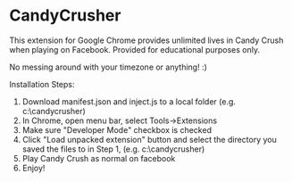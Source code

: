 CandyCrusher
============

This extension for Google Chrome provides unlimited lives in Candy Crush when playing on Facebook.
Provided for educational purposes only.

No messing around with your timezone or anything!  :)

Installation Steps:

1.  Download manifest.json and inject.js to a local folder (e.g. c:\candycrusher)
2.  In Chrome, open menu bar, select Tools->Extensions
3.  Make sure "Developer Mode" checkbox is checked
4.  Click "Load unpacked extension" button and select the directory you saved the files to in Step 1, (e.g. c:\candycrusher)
5.  Play Candy Crush as normal on facebook
6.  Enjoy!
